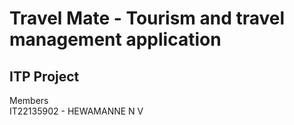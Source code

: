 # Travel Mate - Tourism and travel management application
## ITP Project
Members<br/>
IT22135902 - HEWAMANNE N V
